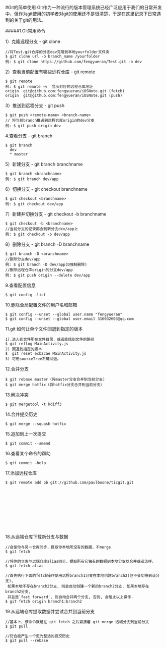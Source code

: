 #Git的简单使用
Git作为一种流行的版本管理系统已经广泛应用于我们的日常开发中，但作为git使用的初学者对git的使用还不是很清楚，于是在这里记录下日常遇到的关于git的用法。

#####1.Git常用命令


1）克隆远程分支 - git clone
```objc
//将Test.git仓库的分支dev克隆到本地yourfolder文件夹
$ git clone url -b branch_name /yourfolder
例: $ git clone https://github.com/fengyueran/Test.git -b dev
```

2）查看当前配置有哪些远程仓库 - git remote

```objc
$ git remote
例: $ git remote –v  显示对应的远程仓库地址
origin	git@github.com:fengyueran/iOSNote.git (fetch)
origin	git@github.com:fengyueran/iOSNote.git (push)
```

3）推送到远程分支 - git push
```objc
$ git push <remote-name> <branch-name>
// 将当前branch推送到远程仓库origin的dev分支
例: $ git push origin dev
```

4.查看分支 - git branch

```objc
$ git branch
  dev
  * master
```

5）新建分支 - git branch branchname
```objc
$ git branch <branchname>
例: $ git branch dev/app
```

6）切换分支 - git checkout branchname

```objc
$ git checkout <branchname>
例: $ git checkout dev/app
```

7）新建并切换分支 - git checkout -b branchname
```objc
$ git checkout -b <branchname>
//当前分支的记录都会到新分支dev/app上
例: $ git checkout -b dev/app
```

8）删除分支 - git branch -D branchname
```objc
$ git branch -D <branchname>
//删除分支dev/app
例: $ git branch -D dev/app(D强制删除)
//删除远程仓库origin的分支dev/app
例: $ git push origin --delete dev/app
```

9.查看配置信息
```objc
$ git config –list
```

10.删除全局配置文件的用户名和邮箱
```objc
$ git config --unset --global user.name "fengyueran"
$ git config --unset --global user.email 316032603@qq.com
```

11.git 如何让单个文件回退到指定的版本
```objc
1).进入到文件所在文件目录，或者能找到文件的路径
$ git reflog MainActivity.js
2) 回退到指定的版本$  git reset ecb2cae MainActivity.js
3) 可用sourceTree右键回退。
```

12.合并分支
```objc
$ git rebase master（将master分支合并到当前分支)
$ git merge hotfix（将hotfix分支合并到当前分支）
```

13.解决冲突
```objc
$ git mergetool -t kdiff3
```

14.合并提交历史
```objc
$ git merge --squash hotfix
```

15.追加到上一次提交
```objc
$ git commit --amend
```

16.查看某个命令的帮助
```objc
$ git commit –help
```

17.添加远程仓库
```objc
$ git remote add pb git://github.com/paulboone/ticgit.git
```

18.从远端仓库下载新分支与数据
```objc
//会使你与另一仓库同步，提取你本地所没有的数据，不merge
$ git fetch 

//将你的仓库与远端仓库alias同步，提取所有它独有的数据到本地分支以合并或者怎样。
$ git fetch alias

//首先执行下面的fetch操作使用远程branch1分支在本地创建branch2(但不会切换到该分支),
 如果本地不存在branch2分支, 则会自动创建一个新的branch2分支, 如果本地存在branch2分支, 
 并且是`fast forward', 则自动合并两个分支, 否则, 会阻止以上操作.
$ git fetch origin branch1:branch2
```

19.从远端仓库提取数据并尝试合并到当前分支
```objc
//基本上，该命令就是在 git fetch 之后紧接着 git merge 远端分支到当前分支
$ git pull 

//衍合能产生一个更为整洁的提交历史
$ git pull --rebase

```
